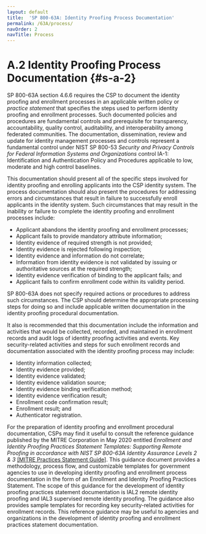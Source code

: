 ```yaml
---
layout: default
title:  'SP 800-63A: Identity Proofing Process Documentation'
permalink: /63A/process/
navOrder: 2
navTitle: Process
---
```


# A.2 Identity Proofing Process Documentation {#s-a-2}

SP 800-63A section 4.6.6 requires the CSP to document the identity proofing and enrollment processes in an applicable written policy or _practice statement_ that specifies the steps used to perform identity proofing and enrollment processes. Such documented policies and procedures are fundamental controls and prerequisite for transparency, accountability, quality control, auditability, and interoperability among federated communities. The documentation, dissemination, review and update for identity management processes and controls represent a fundamental control under NIST SP 800-53 _Security and Privacy Controls for Federal Information Systems and Organizations_ control IA-1: Identification and Authentication Policy and Procedures applicable to low, moderate and high control baselines.

This documentation should present all of the specific steps involved for identity proofing and enrolling applicants into the CSP identity system. The process documentation should also present the procedures for addressing errors and circumstances that result in failure to successfully enroll applicants in the identity system. Such circumstances that may result in the inability or failure to complete the identity proofing and enrollment processes include:

- Applicant abandons the identity proofing and enrollment processes;
- Applicant fails to provide mandatory attribute information;
- Identity evidence of required strength is not provided;
- Identity evidence is rejected following inspection;
- Identity evidence and information do not correlate;
- Information from identity evidence is not validated by issuing or authoritative sources at the required strength;
- Identity evidence verification of binding to the applicant fails; and
- Applicant fails to confirm enrollment code within its validity period.

SP 800-63A does not specify required actions or procedures to address such circumstances. The CSP should determine the appropriate processing steps for doing so and include applicable written documentation in the identity proofing procedural documentation.

It also is recommended that this documentation include the information and activities that would be collected, recorded, and maintained in enrollment records and audit logs of identity proofing activities and events. Key security-related activities and steps for such enrollment records and documentation associated with the identity proofing process may include:

- Identity information collected;
- Identity evidence provided;
- Identity evidence validated;
- Identity evidence validation source;
- Identity evidence binding verification method;
- Identity evidence verification result;
- Enrollment code confirmation result;
- Enrollment result; and
- Authenticator registration.

For the preparation of identity proofing and enrollment procedural documentation, CSPs may find it useful to consult the reference guidance published by the MITRE Corporation in May 2020 entitled _Enrollment and Identity Proofing Practices Statement Templates: Supporting Remote Proofing in accordance with NIST SP 800-63A Identity Assurance Levels 2 &amp; 3_ [[MITRE Practices Statement Guide]](https://www.mitre.org/publications/technical-papers/enrollment-and-identity-proofing-practices-statement-templates). This guidance document provides a methodology, process flow, and customizable templates for government agencies to use in developing identity proofing and enrollment process documentation in the form of an Enrollment and Identity Proofing Practices Statement. The scope of this guidance for the development of identity proofing practices statement documentation is IAL2 remote identity proofing and IAL3 supervised remote identity proofing. The guidance also provides sample templates for recording key security-related activities for enrollment records. This reference guidance may be useful to agencies and organizations in the development of identity proofing and enrollment practices statement documentation.
